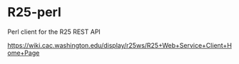 R25-perl
========

Perl client for the R25 REST API

https://wiki.cac.washington.edu/display/r25ws/R25+Web+Service+Client+Home+Page
